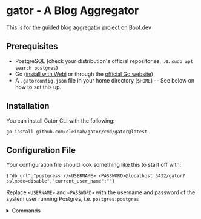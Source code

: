 # gator - A Blog Aggregator
This is for the guided [blog aggregator project](https://www.boot.dev/courses/build-blog-aggregator-golang) on [Boot.dev](https://boot.dev)

## Prerequisites
- PostgreSQL (check your distribution's official repositories, i.e. `sudo apt search postgres`)
- Go ([install with Webi](https://webinstall.dev/golang/) or through the [official Go website](https://go.dev/doc/install))
- A `.gatorconfig.json` file in your home directory (`$HOME`) -- See below on how to set this up.

## Installation
You can install Gator CLI with the following:

```
go install github.com/eleinah/gator/cmd/gator@latest
```

## Configuration File
Your configuration file should look something like this to start off with:

```
{"db_url":"postgress://<USERNAME>:<PASSWORD>@localhost:5432/gator?sslmode=disable","current_user_name":""}
```

Replace `<USERNAME>` and `<PASSWORD>` with the username and password of the system user running Postgres, i.e. `postgres:postgres`

<details>

<summary>Commands</summary>

The usage for gator is `gator <command> [args...]`

### login [user]
Logs into a user in the database

### register [user]
Register a user into the database

### reset
Resets the database

### users
Lists all users in the database, and which one is currently logged in

### agg [wait time between requests]
Start aggregating posts from feeds and populating the database, refreshing based on the given duration

### addfeed [URL]
Adds a feed by URL to the database

### feeds
Shows all feeds in the database

### follow [URL]
Follows a feed by URL for the logged in database user

### following
Displays the followed feeds for the logged in database user

### unfollow [URL]
Unfollows a feed by URL for the logged in database user

### browse [URL]
Browse all posts from followed feeds for the logged in database user

</details>
